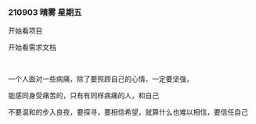 ### 210903  晴雾  星期五

开始看项目

开始看需求文档

<br>

一个人面对一些病痛，除了要照顾自己的心情，一定要坚强，

能感同身受痛苦的，只有有同样病痛的人，和自己

不要温和的步入良夜，要探寻，要相信希望，就算什么也难以相信，要信任自己


























